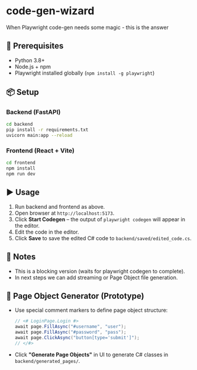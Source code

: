 # code-gen-wizard
When Playwright code-gen needs some magic - this is the answer 

## 🧰 Prerequisites

- Python 3.8+
- Node.js + npm
- Playwright installed globally (`npm install -g playwright`)

## 📦 Setup

### Backend (FastAPI)
```bash
cd backend
pip install -r requirements.txt
uvicorn main:app --reload
```

### Frontend (React + Vite)
```bash
cd frontend
npm install
npm run dev
```

## ▶ Usage

1. Run backend and frontend as above.
2. Open browser at `http://localhost:5173`.
3. Click **Start Codegen** – the output of `playwright codegen` will appear in the editor.
4. Edit the code in the editor.
5. Click **Save** to save the edited C# code to `backend/saved/edited_code.cs`.

## 🧪 Notes

- This is a blocking version (waits for playwright codegen to complete).
- In next steps we can add streaming or Page Object file generation.


## 🧱 Page Object Generator (Prototype)

- Use special comment markers to define page object structure:
  ```csharp
  // <# LoginPage.Login #>
  await page.FillAsync("#username", "user");
  await page.FillAsync("#password", "pass");
  await page.ClickAsync("button[type='submit']");
  // </#>
  ```

- Click **"Generate Page Objects"** in UI to generate C# classes in `backend/generated_pages/`.

